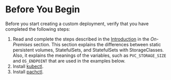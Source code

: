 # Before You Begin

Before you start creating a custom deployment, verify that you have
completed the following steps:

1. Read and complete the steps described in the [Introduction](../on_premises.html#introduction)
in the *On-Premises* section. This section explains the differences between
static persistent volumes, StatefulSets, and StatefulSets with StorageClasses.
Also, it explains the meanings of the variables, such as  `PVC_STORAGE_SIZE`
and `OS_ENDPOINT` that are used in the examples below.
1. Install [kubectl](https://kubernetes.io/docs/user-guide/prereqs/).
1. Install [pachctl](http://docs.pachyderm.io/en/latest/pachctl/pachctl.html).
